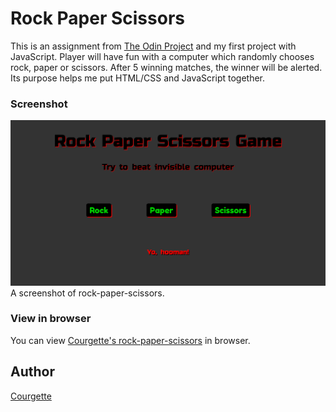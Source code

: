 # Rock Paper Scissors
This is an assignment from [The Odin Project](https://www.theodinproject.com/) and my first project with JavaScript. 
 Player will have fun with a computer which randomly chooses rock, paper or scissors. After 5 winning matches, the winner will be alerted. 
 Its purpose helps me put HTML/CSS and JavaScript together.
### Screenshot
![Screenshot of rock-paper-scissors](/screenshot-rock-paper-scissors.PNG)
A screenshot of rock-paper-scissors.
### View in browser
You can view [Courgette's rock-paper-scissors](https://bing0i.github.io/rock-paper-scissors/) in browser.
## Author
[Courgette](https://github.com/bing0i)
